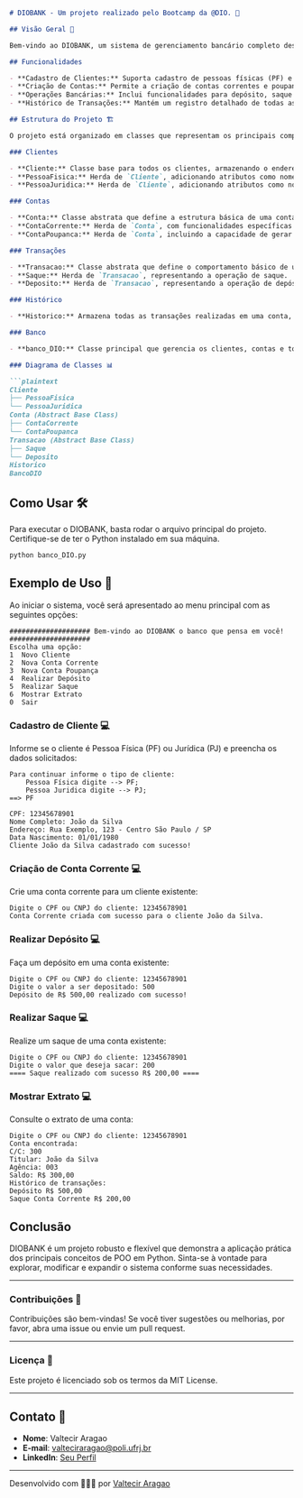 ```markdown
# DIOBANK - Um projeto realizado pelo Bootcamp da @DIO. 🚀

## Visão Geral 🤖

Bem-vindo ao DIOBANK, um sistema de gerenciamento bancário completo desenvolvido em Python. Este projeto abrange conceitos essenciais de Programação Orientada a Objetos (POO), incluindo herança, encapsulamento e polimorfismo, além de técnicas avançadas como o uso de classes abstratas e propriedades.

## Funcionalidades

- **Cadastro de Clientes:** Suporta cadastro de pessoas físicas (PF) e jurídicas (PJ).
- **Criação de Contas:** Permite a criação de contas correntes e poupanças com controle de saldo e histórico de transações.
- **Operações Bancárias:** Inclui funcionalidades para depósito, saque e consulta de extrato.
- **Histórico de Transações:** Mantém um registro detalhado de todas as operações realizadas em cada conta.

## Estrutura do Projeto 🏗️

O projeto está organizado em classes que representam os principais componentes do sistema bancário:

### Clientes

- **Cliente:** Classe base para todos os clientes, armazenando o endereço.
- **PessoaFisica:** Herda de `Cliente`, adicionando atributos como nome, data de nascimento e CPF.
- **PessoaJuridica:** Herda de `Cliente`, adicionando atributos como nome da empresa, data de início de atividade e CNPJ.

### Contas

- **Conta:** Classe abstrata que define a estrutura básica de uma conta bancária.
- **ContaCorrente:** Herda de `Conta`, com funcionalidades específicas como limite de saque diário.
- **ContaPoupanca:** Herda de `Conta`, incluindo a capacidade de gerar rendimentos.

### Transações

- **Transacao:** Classe abstrata que define o comportamento básico de uma transação.
- **Saque:** Herda de `Transacao`, representando a operação de saque.
- **Deposito:** Herda de `Transacao`, representando a operação de depósito.

### Histórico

- **Historico:** Armazena todas as transações realizadas em uma conta, permitindo consultas detalhadas.

### Banco

- **banco_DIO:** Classe principal que gerencia os clientes, contas e todas as operações bancárias.

### Diagrama de Classes 📊

```plaintext
Cliente
├── PessoaFisica
└── PessoaJuridica
Conta (Abstract Base Class)
├── ContaCorrente
└── ContaPoupanca
Transacao (Abstract Base Class)
├── Saque
└── Deposito
Historico
BancoDIO
```

## Como Usar 🛠️

Para executar o DIOBANK, basta rodar o arquivo principal do projeto. Certifique-se de ter o Python instalado em sua máquina.

```bash
python banco_DIO.py
```

## Exemplo de Uso 🚀 

Ao iniciar o sistema, você será apresentado ao menu principal com as seguintes opções:

```
#################### Bem-vindo ao DIOBANK o banco que pensa em você! ####################
Escolha uma opção:
1  Novo Cliente
2  Nova Conta Corrente
3  Nova Conta Poupança
4  Realizar Depósito
5  Realizar Saque
6  Mostrar Extrato
0  Sair
```

### Cadastro de Cliente 💻

Informe se o cliente é Pessoa Física (PF) ou Jurídica (PJ) e preencha os dados solicitados:

```plaintext
Para continuar informe o tipo de cliente:
    Pessoa Física digite --> PF;
    Pessoa Juridica digite --> PJ;
==> PF

CPF: 12345678901
Nome Completo: João da Silva
Endereço: Rua Exemplo, 123 - Centro São Paulo / SP
Data Nascimento: 01/01/1980
Cliente João da Silva cadastrado com sucesso!
```

### Criação de Conta Corrente 💻

Crie uma conta corrente para um cliente existente:

```plaintext
Digite o CPF ou CNPJ do cliente: 12345678901
Conta Corrente criada com sucesso para o cliente João da Silva.
```

### Realizar Depósito 💻

Faça um depósito em uma conta existente:

```plaintext
Digite o CPF ou CNPJ do cliente: 12345678901
Digite o valor a ser depositado: 500
Depósito de R$ 500,00 realizado com sucesso!
```

### Realizar Saque 💻

Realize um saque de uma conta existente:

```plaintext
Digite o CPF ou CNPJ do cliente: 12345678901
Digite o valor que deseja sacar: 200
==== Saque realizado com sucesso R$ 200,00 ====
```

### Mostrar Extrato 💻

Consulte o extrato de uma conta:

```plaintext
Digite o CPF ou CNPJ do cliente: 12345678901
Conta encontrada:
C/C: 300
Titular: João da Silva
Agência: 003
Saldo: R$ 300,00
Histórico de transações:
Depósito R$ 500,00
Saque Conta Corrente R$ 200,00
```

## Conclusão

DIOBANK é um projeto robusto e flexível que demonstra a aplicação prática dos principais conceitos de POO em Python. Sinta-se à vontade para explorar, modificar e expandir o sistema conforme suas necessidades.

---

### Contribuições 🤝

Contribuições são bem-vindas! Se você tiver sugestões ou melhorias, por favor, abra uma issue ou envie um pull request.

---

### Licença 📜

Este projeto é licenciado sob os termos da MIT License.

---

## Contato 📧

- **Nome**: Valtecir Aragao
- **E-mail**: valteciraragao@poli.ufrj.br
- **LinkedIn**: [Seu Perfil](https://www.linkedin.com/in/valteciraragao)

---

Desenvolvido com 🚀🚀🚀 por [Valtecir Aragao](https://github.com/valteciraragao)
```



